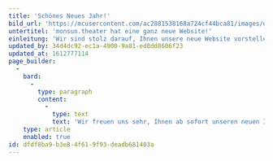 ```yaml
---
title: 'Schönes Neues Jahr!'
bild_url: 'https://mcusercontent.com/ac2881538168a724cf44bca81/images/d07152b1-f2ca-4f20-9039-b4b2a7d77b44.jpg'
untertitel: 'monsun.theater hat eine ganz neue Website!'
einleitung: 'Wir sind stolz darauf, Ihnen unsere neue Website vorstellen zu dürfen.'
updated_by: 34d4dc92-ec1a-4900-9a81-ed8dd8606f23
updated_at: 1612777114
page_builder:
  -
    bard:
      -
        type: paragraph
        content:
          -
            type: text
            text: 'Wir freuen uns sehr, Ihnen ab sofort unseren neuen Internetauftritt in einem frischen Design präsentieren zu können. Nach wochenlanger technischer, inhaltlicher und vor allem optischer Überarbeitung, stellen wir unsere neue Website vor – informativer, moderner und natürlich responsive.'
    type: article
    enabled: true
id: dfdf8ba9-b3e8-4f61-9f93-deadb681403a
---
```

